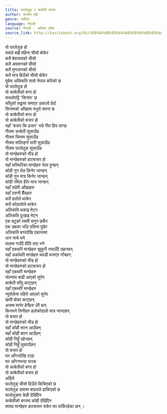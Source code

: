```yaml
---
title: फालेलुङ् र काबेली बजार
author: सन्तोष थेबे
genre: कविता
language: नेपाली
source: नेपाली - कविता कोश
source_link: http://kavitakosh.org/kk/%E0%A4%B8%E0%A4%A8%E0%A5%8D%E0%A4%A4%E0%A5%8B%E0%A4%B7_%E0%A4%A5%E0%A5%87%E0%A4%AC%E0%A5%87
---
```


यो फालेलुङ हो  
यसले बाह्रै महिना चीसो बोकेर  
कतै बेवास्ताको चीसो  
कतै अपमानको चीसो  
कतै मुगलानको चीसो  
कतै मात्र हिउँको चीसो बोकेर  
पूर्वमा अलिकति तातो नेपाल कोरेको छ  
यो फालेलुङ हो  
यो काबेलीको बगर हो  
माथ्लोपट्टि 'सिनाम' छ  
साँघुको लठ्ठामा समाएर उकालो हेर्दा  
सिनामको आँखामा मधुरो सपना छ  
यो काबेलीको बगर हो  
यो काबेलीको बजार हो  
यहाँ 'बजार कि हजार' भन्ने गीत प्रिय लाग्छ  
गीतमा काबेली सुसाउँछ  
गीतमा सिनाम सुसाउँछ  
गीतमा मालिङ्गो घारी सुसाउँछ  
गीतमा फालेलुङ सुसाउँछ  
यो मान्छेहरुको भीड हो  
यो मान्छेहरुको हाटबजार हो  
यहाँ थरिथरिका मान्छेहरु भेला हुन्छन्  
कोही नुन तेल किनेर जान्छन्  
कोही नुन मात्र किनेर जान्छन्  
कोही रमिता हेरेर मात्र जान्छन्  
यहाँ तन्नेरी आँखाहरु  
यहाँ तरुनी बैँसहरु  
कतै हलोले थाकेर  
कतै कोदालोले थाकेर  
अलिकति थकाइ मेट्न  
अलिकति दुःखाइ मेट्न  
एक बटुको रक्सी सगुन छर्केर  
एक डबका जाँड पसिना पुछेर  
अलिकति बगरदेखि एकान्तमा  
धान नाचे भने  
पालाम गाउँदै प्रीति लाए भने  
यहाँ एकथरि मान्छेहरु खुकुरी नचाउँदै उफ्रन्छन्  
यहाँ अर्काथरि मान्छेहरु थपडी बजाएर नाँच्छन्  
यो मान्छेहरुको भीड हो  
यो मान्छेहरुको हाटबजार हो  
यहाँ एकथरि मान्छेहरु  
भोल्गामा बाढी आएको सुनेर  
काबेली साँघु काट्छन्  
यहाँ एकथरि मान्छेहरु  
न्युयोर्कमा पहिरो आएको सुनेर  
खसी बोका काट्छन्  
अचम्म मानेर हेर्नेहरु धेरै छन्  
किनभने तिनीहरु हलोकोदालो मात्र जान्दछन्  
यो बजार हो  
यो मान्छेहरुको भीड हो  
यहाँ कोही मात्न आउँछन्  
यहाँ कोही बात्न आउँछन्  
कोही निहुँ खोज्छन्  
कोही निहुँ लुकाउँछन्  
यो बजार हो  
घर आँगनदेखि टाढा  
घर आँगनभन्दा फरक  
यो काबेलीको बगर हो  
यो काबेलीको बजार हो  
अहिले  
फालेलुङ् चीसो हिउँले किचिएको छ  
फालेलुङ ड्याम्म बादलले ढाकिएको छ  
फालेलुङमा केही देखिँदैन  
काबेलीको बगरमा कोही देखिँदैन  
शायद मान्छेहरु हाटबजार सकेर घर फर्किरहेका छन् ।
